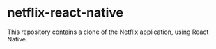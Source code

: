 # netflix-react-native
This repository contains a clone of the Netflix application, using React Native.
